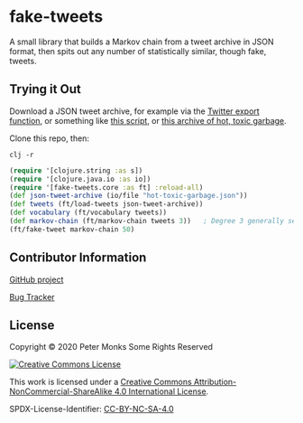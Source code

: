 
# fake-tweets

A small library that builds a Markov chain from a tweet archive in JSON format, then spits out any number of statistically similar, though fake, tweets.

## Trying it Out

Download a JSON tweet archive, for example via the [Twitter export function](https://help.twitter.com/en/managing-your-account/how-to-download-your-twitter-archive), or something like [this script](https://gist.github.com/manuchandel/bc8a6ca4b1527b7594945e5091013905), or [this archive of hot, toxic garbage](http://www.trumptwitterarchive.com/archive).

Clone this repo, then:

```shell
clj -r
```

```clojure
(require '[clojure.string :as s])
(require '[clojure.java.io :as io])
(require '[fake-tweets.core :as ft] :reload-all)
(def json-tweet-archive (io/file "hot-toxic-garbage.json"))
(def tweets (ft/load-tweets json-tweet-archive))
(def vocabulary (ft/vocabulary tweets))
(def markov-chain (ft/markov-chain tweets 3))   ; Degree 3 generally seems to give the best results
(ft/fake-tweet markov-chain 50)
```

## Contributor Information

[GitHub project](https://github.com/pmonks/fake-trump-tweets)

[Bug Tracker](https://github.com/pmonks/fake-trump-tweets/issues)

## License

Copyright © 2020 Peter Monks Some Rights Reserved

[![Creative Commons License](https://i.creativecommons.org/l/by-nc-sa/4.0/88x31.png)](http://creativecommons.org/licenses/by-nc-sa/4.0/)

This work is licensed under a [Creative Commons Attribution-NonCommercial-ShareAlike 4.0 International License](http://creativecommons.org/licenses/by-nc-sa/4.0/).

SPDX-License-Identifier: [CC-BY-NC-SA-4.0](https://spdx.org/licenses/CC-BY-NC-SA-4.0.html)
